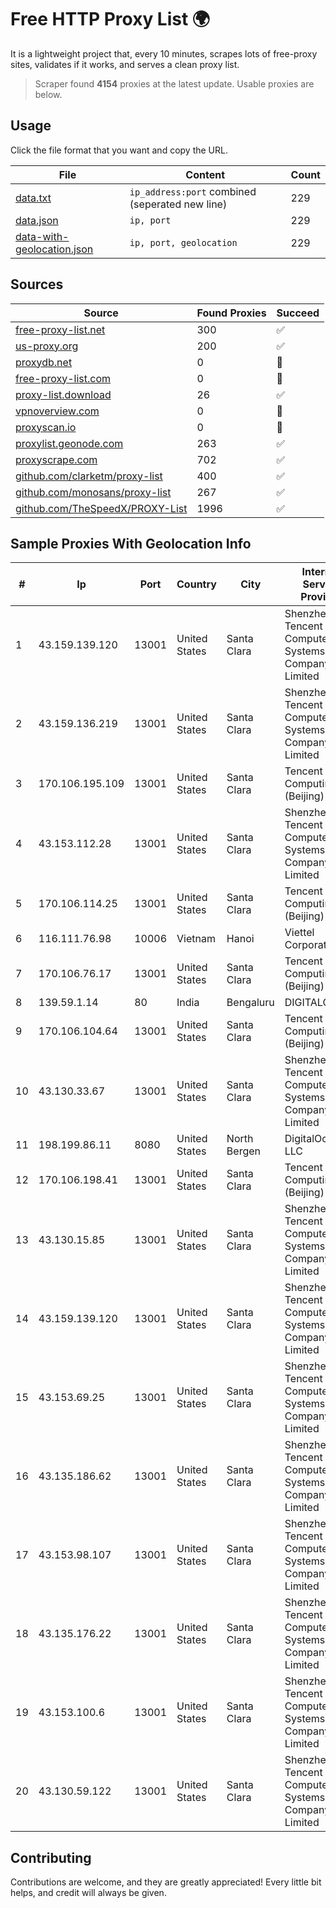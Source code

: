 
# Free HTTP Proxy List 🌍

It is a lightweight project that, every 10 minutes, scrapes lots of free-proxy sites, validates if it works, and serves a clean proxy list.


> Scraper found **4154** proxies at the latest update. Usable proxies are below.

## Usage

Click the file format that you want and copy the URL.


|File|Content|Count|
|----|-------|-----|
|[data.txt](https://raw.githubusercontent.com/themiralay/Proxy-List-World/master/data.txt)|`ip_address:port` combined (seperated new line)|229|
|[data.json](https://raw.githubusercontent.com/themiralay/Proxy-List-World/master/data.json)|`ip, port`|229|
|[data-with-geolocation.json](https://raw.githubusercontent.com/themiralay/Proxy-List-World/master/data-with-geolocation.json)|`ip, port, geolocation`|229|

## Sources

|Source|Found Proxies|Succeed|
|------|-------------|-------|
|[free-proxy-list.net](https://free-proxy-list.net)|300|✅|
|[us-proxy.org](https://www.us-proxy.org)|200|✅|
|[proxydb.net](http://proxydb.net)|0|🚫|
|[free-proxy-list.com](https://free-proxy-list.com/?page=&port=&type%5B%5D=http&type%5B%5D=https&up_time=0&search=Search)|0|🚫|
|[proxy-list.download](https://www.proxy-list.download/HTTP)|26|✅|
|[vpnoverview.com](https://vpnoverview.com/privacy/anonymous-browsing/free-proxy-servers)|0|🚫|
|[proxyscan.io](https://www.proxyscan.io)|0|🚫|
|[proxylist.geonode.com](https://proxylist.geonode.com/api/proxy-list?limit=300&page=1&sort_by=lastChecked&sort_type=desc&protocols=http,https)|263|✅|
|[proxyscrape.com](https://api.proxyscrape.com/v2/?request=displayproxies&protocol=http&timeout=10000&country=all&ssl=all&anonymity=all)|702|✅|
|[github.com/clarketm/proxy-list](https://raw.githubusercontent.com/clarketm/proxy-list/master/proxy-list-raw.txt)|400|✅|
|[github.com/monosans/proxy-list](https://raw.githubusercontent.com/monosans/proxy-list/main/proxies/http.txt)|267|✅|
|[github.com/TheSpeedX/PROXY-List](https://raw.githubusercontent.com/TheSpeedX/PROXY-List/master/http.txt)|1996|✅|


## Sample Proxies With Geolocation Info

|#|Ip|Port|Country|City|Internet Service Provider|
|-|--|----|-------|----|-------------------------|
|1|43.159.139.120|13001|United States|Santa Clara|Shenzhen Tencent Computer Systems Company Limited|
|2|43.159.136.219|13001|United States|Santa Clara|Shenzhen Tencent Computer Systems Company Limited|
|3|170.106.195.109|13001|United States|Santa Clara|Tencent Cloud Computing (Beijing) Co|
|4|43.153.112.28|13001|United States|Santa Clara|Shenzhen Tencent Computer Systems Company Limited|
|5|170.106.114.25|13001|United States|Santa Clara|Tencent Cloud Computing (Beijing) Co|
|6|116.111.76.98|10006|Vietnam|Hanoi|Viettel Corporation|
|7|170.106.76.17|13001|United States|Santa Clara|Tencent Cloud Computing (Beijing) Co|
|8|139.59.1.14|80|India|Bengaluru|DIGITALOCEAN|
|9|170.106.104.64|13001|United States|Santa Clara|Tencent Cloud Computing (Beijing) Co|
|10|43.130.33.67|13001|United States|Santa Clara|Shenzhen Tencent Computer Systems Company Limited|
|11|198.199.86.11|8080|United States|North Bergen|DigitalOcean, LLC|
|12|170.106.198.41|13001|United States|Santa Clara|Tencent Cloud Computing (Beijing) Co|
|13|43.130.15.85|13001|United States|Santa Clara|Shenzhen Tencent Computer Systems Company Limited|
|14|43.159.139.120|13001|United States|Santa Clara|Shenzhen Tencent Computer Systems Company Limited|
|15|43.153.69.25|13001|United States|Santa Clara|Shenzhen Tencent Computer Systems Company Limited|
|16|43.135.186.62|13001|United States|Santa Clara|Shenzhen Tencent Computer Systems Company Limited|
|17|43.153.98.107|13001|United States|Santa Clara|Shenzhen Tencent Computer Systems Company Limited|
|18|43.135.176.22|13001|United States|Santa Clara|Shenzhen Tencent Computer Systems Company Limited|
|19|43.153.100.6|13001|United States|Santa Clara|Shenzhen Tencent Computer Systems Company Limited|
|20|43.130.59.122|13001|United States|Santa Clara|Shenzhen Tencent Computer Systems Company Limited|



## Contributing

Contributions are welcome, and they are greatly appreciated! Every
little bit helps, and credit will always be given.

